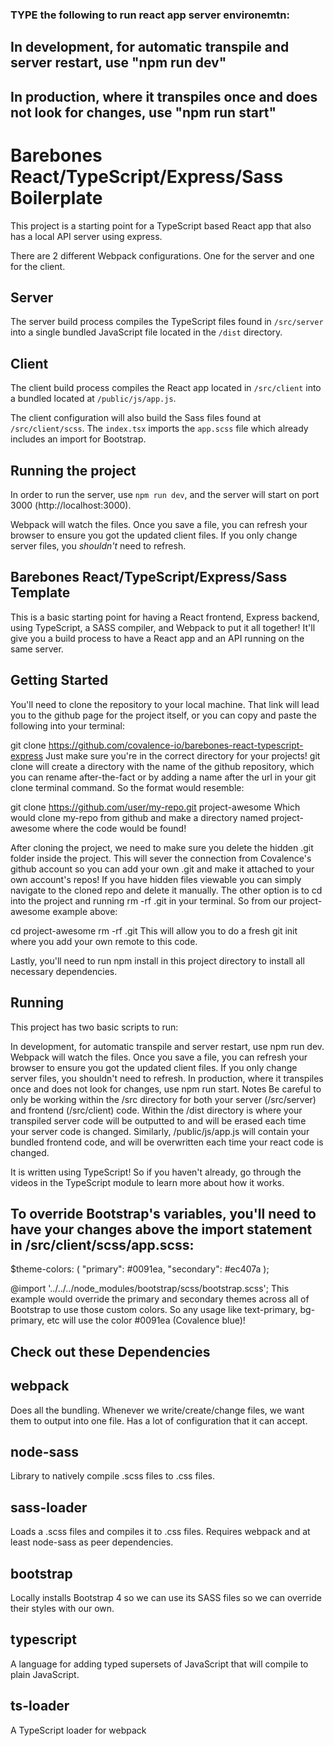 ### TYPE the following to run react app server environemtn:
## In development, for automatic transpile and server restart, use "npm run dev"
## In production, where it transpiles once and does not look for changes, use "npm run start"

# Barebones React/TypeScript/Express/Sass Boilerplate
This project is a starting point for a TypeScript based React app that also has a local API server using express.

There are 2 different Webpack configurations. One for the server and one for the client.

## Server
The server build process compiles the TypeScript files found in `/src/server` into a single bundled JavaScript file located in the `/dist` directory.

## Client
The client build process compiles the React app located in `/src/client` into a bundled located at `/public/js/app.js`.

The client configuration will also build the Sass files found at `/src/client/scss`. The `index.tsx` imports the `app.scss` file which already includes an import for Bootstrap.

## Running the project
In order to run the server, use `npm run dev`, and the server will start on port 3000 (http://localhost:3000). 

Webpack will watch the files. Once you save a file, you can refresh your browser to ensure you got the updated client files. If you only change server files, you *shouldn't* need to refresh.

## Barebones React/TypeScript/Express/Sass Template
This is a basic starting point for having a React frontend, Express backend, using TypeScript, a SASS compiler, and Webpack to put it all together! It'll give you a build process to have a React app and an API running on the same server.

## Getting Started
You'll need to clone the repository to your local machine. That link will lead you to the github page for the project itself, or you can copy and paste the following into your terminal:

git clone https://github.com/covalence-io/barebones-react-typescript-express
Just make sure you're in the correct directory for your projects! git clone will create a directory with the name of the github repository, which you can rename after-the-fact or by adding a name after the url in your git clone terminal command. So the format would resemble:

git clone https://github.com/user/my-repo.git project-awesome
Which would clone my-repo from github and make a directory named project-awesome where the code would be found!

After cloning the project, we need to make sure you delete the hidden .git folder inside the project. This will sever the connection from Covalence's github account so you can add your own .git and make it attached to your own account's repos! If you have hidden files viewable you can simply navigate to the cloned repo and delete it manually. The other option is to cd into the project and running rm -rf .git in your terminal. So from our project-awesome example above:

cd project-awesome
rm -rf .git
This will allow you to do a fresh git init where you add your own remote to this code.

Lastly, you'll need to run npm install in this project directory to install all necessary dependencies.

## Running
This project has two basic scripts to run:

In development, for automatic transpile and server restart, use npm run dev.
Webpack will watch the files. Once you save a file, you can refresh your browser to ensure you got the updated client files. If you only change server files, you shouldn't need to refresh.
In production, where it transpiles once and does not look for changes, use npm run start.
Notes
Be careful to only be working within the /src directory for both your server (/src/server) and frontend (/src/client) code. Within the /dist directory is where your transpiled server code will be outputted to and will be erased each time your server code is changed. Similarly, /public/js/app.js will contain your bundled frontend code, and will be overwritten each time your react code is changed.

It is written using TypeScript! So if you haven't already, go through the videos in the TypeScript module to learn more about how it works.

## To override Bootstrap's variables, you'll need to have your changes above the import statement in /src/client/scss/app.scss:

$theme-colors: (
    "primary": #0091ea,
    "secondary": #ec407a
);

@import  '../../../node_modules/bootstrap/scss/bootstrap.scss';
This example would override the primary and secondary themes across all of Bootstrap to use those custom colors. So any usage like text-primary, bg-primary, etc will use the color #0091ea (Covalence blue)!

## Check out these Dependencies
## webpack
Does all the bundling. Whenever we write/create/change files, we want them to output into one file. Has a lot of configuration that it can accept.
## node-sass
Library to natively compile .scss files to .css files.
## sass-loader
Loads a .scss files and compiles it to .css files. Requires webpack and at least node-sass as peer dependencies.
## bootstrap
Locally installs Bootstrap 4 so we can use its SASS files so we can override their styles with our own.
## typescript
A language for adding typed supersets of JavaScript that will compile to plain JavaScript.
## ts-loader
A TypeScript loader for webpack